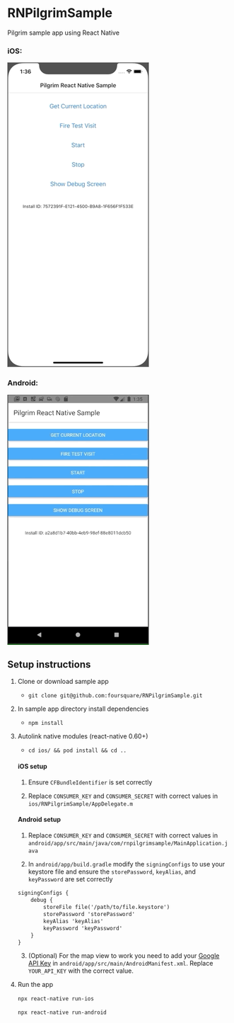 # RNPilgrimSample
Pilgrim sample app using React Native

### iOS:

![](images/ios.gif)

### Android:

![](images/android.gif)

## Setup instructions

1. Clone or download sample app
    * `git clone git@github.com:foursquare/RNPilgrimSample.git`
    
2. In sample app directory install dependencies
    * `npm install`

3. Autolink native modules (react-native 0.60+)
    * `cd ios/ && pod install && cd ..`

    #### iOS setup

    1. Ensure `CFBundleIdentifier` is set correctly

    2. Replace `CONSUMER_KEY` and `CONSUMER_SECRET` with correct values in `ios/RNPilgrimSample/AppDelegate.m`

    #### Android setup

    1. Replace `CONSUMER_KEY` and `CONSUMER_SECRET` with correct values in `android/app/src/main/java/com/rnpilgrimsample/MainApplication.java`

    2. In `android/app/build.gradle` modify the `signingConfigs` to use your keystore file and ensure the `storePassword`, `keyAlias`, and `keyPassword` are set correctly

    ```
    signingConfigs {
        debug {
            storeFile file('/path/to/file.keystore')
            storePassword 'storePassword'
            keyAlias 'keyAlias'
            keyPassword 'keyPassword'
        }
    }
    ```

    3. (Optional) For the map view to work you need to add your [Google API Key](https://developers.google.com/maps/documentation/android-sdk/get-api-key) in `android/app/src/main/AndroidManifest.xml`.  Replace `YOUR_API_KEY` with the correct value.

4. Run the app

    `npx react-native run-ios`
    
    `npx react-native run-android`